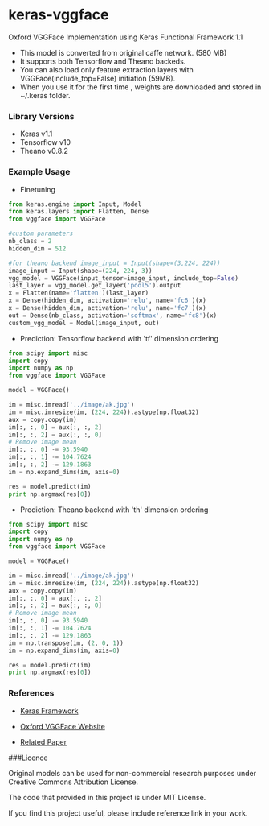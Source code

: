 # keras-vggface

Oxford VGGFace  Implementation using Keras Functional Framework 1.1

- This model is converted from original caffe network. (580 MB)
- It supports both Tensorflow and Theano backeds.
- You can also load only feature extraction layers with VGGFace(include_top=False) initiation (59MB).
- When you use it for the first time , weights are downloaded and stored in ~/.keras folder.


### Library Versions

- Keras v1.1
- Tensorflow v10
- Theano v0.8.2

### Example Usage

- Finetuning 

~~~python
from keras.engine import Input, Model
from keras.layers import Flatten, Dense
from vggface import VGGFace

#custom parameters
nb_class = 2
hidden_dim = 512

#for theano backend image_input = Input(shape=(3,224, 224))
image_input = Input(shape=(224, 224, 3))
vgg_model = VGGFace(input_tensor=image_input, include_top=False)
last_layer = vgg_model.get_layer('pool5').output
x = Flatten(name='flatten')(last_layer)
x = Dense(hidden_dim, activation='relu', name='fc6')(x)
x = Dense(hidden_dim, activation='relu', name='fc7')(x)
out = Dense(nb_class, activation='softmax', name='fc8')(x)
custom_vgg_model = Model(image_input, out)
~~~

- Prediction: Tensorflow backend with 'tf' dimension ordering

~~~python
from scipy import misc
import copy
import numpy as np
from vggface import VGGFace

model = VGGFace()

im = misc.imread('../image/ak.jpg')
im = misc.imresize(im, (224, 224)).astype(np.float32)
aux = copy.copy(im)
im[:, :, 0] = aux[:, :, 2]
im[:, :, 2] = aux[:, :, 0]
# Remove image mean
im[:, :, 0] -= 93.5940
im[:, :, 1] -= 104.7624
im[:, :, 2] -= 129.1863
im = np.expand_dims(im, axis=0)

res = model.predict(im)
print np.argmax(res[0])

~~~

- Prediction:  Theano backend with 'th' dimension ordering

~~~python
from scipy import misc
import copy
import numpy as np
from vggface import VGGFace

model = VGGFace()

im = misc.imread('../image/ak.jpg')
im = misc.imresize(im, (224, 224)).astype(np.float32)
aux = copy.copy(im)
im[:, :, 0] = aux[:, :, 2]
im[:, :, 2] = aux[:, :, 0]
# Remove image mean
im[:, :, 0] -= 93.5940
im[:, :, 1] -= 104.7624
im[:, :, 2] -= 129.1863
im = np.transpose(im, (2, 0, 1))
im = np.expand_dims(im, axis=0)

res = model.predict(im)
print np.argmax(res[0])
~~~


### References

- [Keras Framework](www.keras.io)

- [Oxford VGGFace Website](http://www.robots.ox.ac.uk/~vgg/software/vgg_face/)

- [Related Paper](http://www.robots.ox.ac.uk/~vgg/publications/2015/Parkhi15/parkhi15.pdf)


###Licence 

Original models can be used for non-commercial research purposes under Creative Commons Attribution License.

The code that provided in this project is under MIT License.

If you find this project useful, please include reference link in your work.